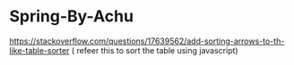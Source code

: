 # Spring-By-Achu

https://stackoverflow.com/questions/17639562/add-sorting-arrows-to-th-like-table-sorter ( refeer this to sort the table using javascript)
